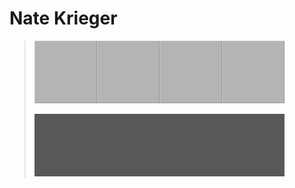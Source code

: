 # Nate Krieger

>![GS](/assets/GS.png)![GS](/assets/GS.png)![GS](/assets/GS.png)![GS](/assets/GS.png)
>
>![DGS](/assets/DGS.png)![DGS](/assets/DGS.png)![DGS](/assets/DGS.png)![DGS](/assets/DGS.png)
